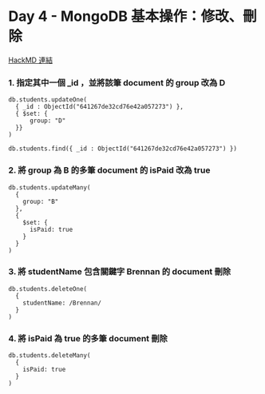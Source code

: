 # Day 4 - MongoDB 基本操作：修改、刪除

[HackMD 連結](https://hackmd.io/QJXymF93QpKxPATRkdwKxw)

### 1. 指定其中一個 _id ，並將該筆 document 的 group 改為 D

```shell
db.students.updateOne(
  { _id : ObjectId("641267de32cd76e42a057273") },
  { $set: {
      group: "D"
  }}
)

db.students.find({ _id : ObjectId("641267de32cd76e42a057273") })
```

### 2. 將 group 為 B 的多筆 document 的 isPaid 改為 true

```shell
db.students.updateMany(
  {
    group: "B"
  },
  {
    $set: {
      isPaid: true
    }
  }
)
```

### 3. 將 studentName 包含關鍵字 Brennan 的 document 刪除

```shell
db.students.deleteOne(
  {
    studentName: /Brennan/
  }
)
```

### 4. 將 isPaid 為 true 的多筆 document 刪除

```shell
db.students.deleteMany(
  {
    isPaid: true
  }
)
```